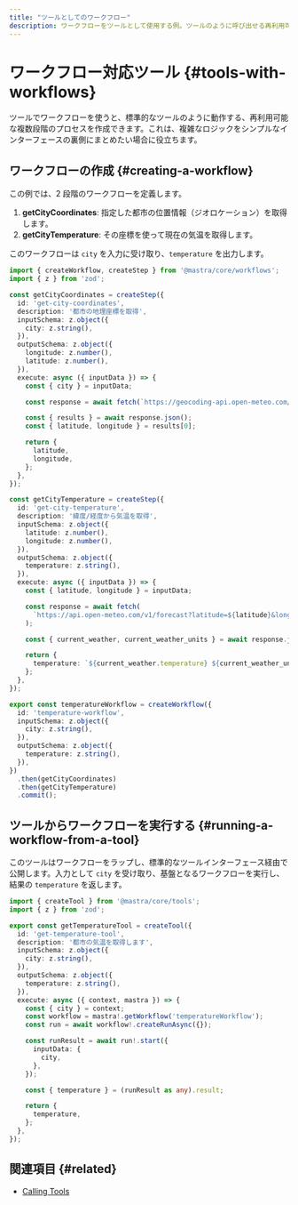 ```yaml
---
title: "ツールとしてのワークフロー"
description: ワークフローをツールとして使用する例。ツールのように呼び出せる再利用可能なワークフローコンポーネントの作成方法を示します。
---
```


# ワークフロー対応ツール \{#tools-with-workflows\}

ツールでワークフローを使うと、標準的なツールのように動作する、再利用可能な複数段階のプロセスを作成できます。これは、複雑なロジックをシンプルなインターフェースの裏側にまとめたい場合に役立ちます。

## ワークフローの作成 \{#creating-a-workflow\}

この例では、2 段階のワークフローを定義します。

1. **getCityCoordinates**: 指定した都市の位置情報（ジオロケーション）を取得します。
2. **getCityTemperature**: その座標を使って現在の気温を取得します。

このワークフローは `city` を入力に受け取り、`temperature` を出力します。

```typescript filename="src/mastra/workflows/example-temperature-workflow.ts" showLineNumbers copy
import { createWorkflow, createStep } from '@mastra/core/workflows';
import { z } from 'zod';

const getCityCoordinates = createStep({
  id: 'get-city-coordinates',
  description: '都市の地理座標を取得',
  inputSchema: z.object({
    city: z.string(),
  }),
  outputSchema: z.object({
    longitude: z.number(),
    latitude: z.number(),
  }),
  execute: async ({ inputData }) => {
    const { city } = inputData;

    const response = await fetch(`https://geocoding-api.open-meteo.com/v1/search?name=${city}&count=1`);

    const { results } = await response.json();
    const { latitude, longitude } = results[0];

    return {
      latitude,
      longitude,
    };
  },
});

const getCityTemperature = createStep({
  id: 'get-city-temperature',
  description: '緯度/経度から気温を取得',
  inputSchema: z.object({
    latitude: z.number(),
    longitude: z.number(),
  }),
  outputSchema: z.object({
    temperature: z.string(),
  }),
  execute: async ({ inputData }) => {
    const { latitude, longitude } = inputData;

    const response = await fetch(
      `https://api.open-meteo.com/v1/forecast?latitude=${latitude}&longitude=${longitude}&current_weather=true`,
    );

    const { current_weather, current_weather_units } = await response.json();

    return {
      temperature: `${current_weather.temperature} ${current_weather_units.temperature}`,
    };
  },
});

export const temperatureWorkflow = createWorkflow({
  id: 'temperature-workflow',
  inputSchema: z.object({
    city: z.string(),
  }),
  outputSchema: z.object({
    temperature: z.string(),
  }),
})
  .then(getCityCoordinates)
  .then(getCityTemperature)
  .commit();
```

## ツールからワークフローを実行する \{#running-a-workflow-from-a-tool\}

このツールはワークフローをラップし、標準的なツールインターフェース経由で公開します。入力として `city` を受け取り、基盤となるワークフローを実行し、結果の `temperature` を返します。

```typescript filename="src/mastra/tools/temperature-tool.ts" showLineNumbers copy
import { createTool } from '@mastra/core/tools';
import { z } from 'zod';

export const getTemperatureTool = createTool({
  id: 'get-temperature-tool',
  description: '都市の気温を取得します',
  inputSchema: z.object({
    city: z.string(),
  }),
  outputSchema: z.object({
    temperature: z.string(),
  }),
  execute: async ({ context, mastra }) => {
    const { city } = context;
    const workflow = mastra!.getWorkflow('temperatureWorkflow');
    const run = await workflow!.createRunAsync({});

    const runResult = await run!.start({
      inputData: {
        city,
      },
    });

    const { temperature } = (runResult as any).result;

    return {
      temperature,
    };
  },
});
```

<GithubLink marginTop="mt-16" link="https://github.com/mastra-ai/mastra/blob/main/examples/basics/agents/workflow-as-tools" />

## 関連項目 \{#related\}

* [Calling Tools](./calling-tools#from-the-command-line)